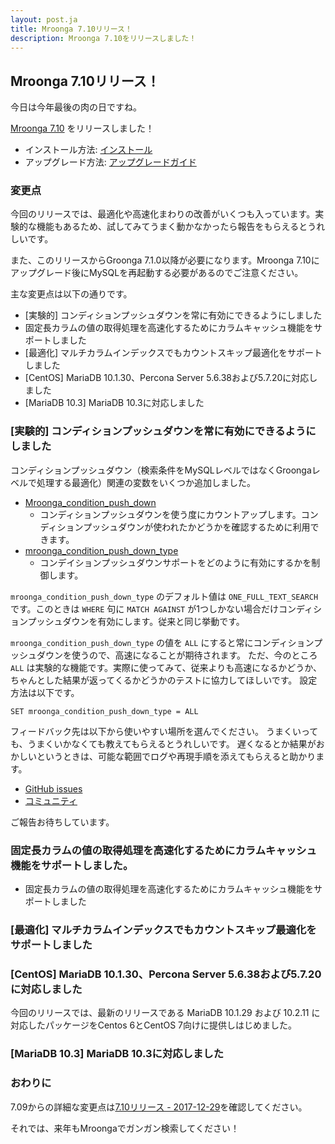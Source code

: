 ```yaml
---
layout: post.ja
title: Mroonga 7.10リリース！
description: Mroonga 7.10をリリースしました！
---
```


## Mroonga 7.10リリース！

今日は今年最後の肉の日ですね。

[Mroonga 7.10](/ja/docs/news.html#release-7.10) をリリースしました！

* インストール方法: [インストール](/ja/docs/install.html)
* アップグレード方法: [アップグレードガイド](/ja/docs/upgrade.html)

### 変更点

今回のリリースでは、最適化や高速化まわりの改善がいくつも入っています。実験的な機能もあるため、試してみてうまく動かなかったら報告をもらえるとうれしいです。

また、このリリースからGroonga 7.1.0以降が必要になります。Mroonga 7.10にアップグレード後にMySQLを再起動する必要があるのでご注意ください。

主な変更点は以下の通りです。

* [実験的] コンディションプッシュダウンを常に有効にできるようにしました
* 固定長カラムの値の取得処理を高速化するためにカラムキャッシュ機能をサポートしました
* [最適化] マルチカラムインデックスでもカウントスキップ最適化をサポートしました
* [CentOS] MariaDB 10.1.30、Percona Server 5.6.38および5.7.20に対応しました
* [MariaDB 10.3] MariaDB 10.3に対応しました

### [実験的] コンディションプッシュダウンを常に有効にできるようにしました

コンディションプッシュダウン（検索条件をMySQLレベルではなくGroongaレベルで処理する最適化）関連の変数をいくつか追加しました。

* [Mroonga_condition_push_down](/ja/docs/reference/status_variables.html#status-variable-mroonga-condition-push-down)
  * コンディションプッシュダウンを使う度にカウントアップします。コンディションプッシュダウンが使われたかどうかを確認するために利用できます。
* [mroonga_condition_push_down_type](/ja/docs/reference/server_variables.html#server-variable-mroonga-condition-push-down-type)
  * コンデイションプッシュダウンサポートをどのように有効にするかを制御します。

`mroonga_condition_push_down_type` のデフォルト値は `ONE_FULL_TEXT_SEARCH` です。このときは `WHERE` 句に `MATCH AGAINST` が1つしかない場合だけコンディションプッシュダウンを有効にします。従来と同じ挙動です。

`mroonga_condition_push_down_type` の値を `ALL` にすると常にコンディションプッシュダウンを使うので、高速になることが期待されます。
ただ、今のところ `ALL` は実験的な機能です。実際に使ってみて、従来よりも高速になるかどうか、ちゃんとした結果が返ってくるかどうかのテストに協力してほしいです。
設定方法は以下です。

    SET mroonga_condition_push_down_type = ALL

フィードバック先は以下から使いやすい場所を選んでください。
うまくいっても、うまくいかなくても教えてもらえるとうれしいです。
遅くなるとか結果がおかしいというときは、可能な範囲でログや再現手順を添えてもらえると助かります。

* [GitHub issues](https://github.com/mroonga/mroonga/issues)
* [コミュニティ](/ja/docs/community.html)

ご報告お待ちしています。

### 固定長カラムの値の取得処理を高速化するためにカラムキャッシュ機能をサポートしました。

  * 固定長カラムの値の取得処理を高速化するためにカラムキャッシュ機能をサポートしました

### [最適化] マルチカラムインデックスでもカウントスキップ最適化をサポートしました

### [CentOS] MariaDB 10.1.30、Percona Server 5.6.38および5.7.20に対応しました

今回のリリースでは、最新のリリースである MariaDB 10.1.29 および 10.2.11 に対応したパッケージをCentos 6とCentOS 7向けに提供しはじめました。

### [MariaDB 10.3] MariaDB 10.3に対応しました


### おわりに

7.09からの詳細な変更点は[7.10リリース - 2017-12-29](/ja/docs/news.html#release-7.10)を確認してください。

それでは、来年もMroongaでガンガン検索してください！
